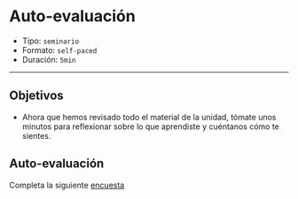 # Auto-evaluación

- Tipo: `seminario`
- Formato: `self-paced`
- Duración: `5min`

***

## Objetivos

- Ahora que hemos revisado todo el material de la unidad, tómate unos minutos
  para reflexionar sobre lo que aprendiste y cuéntanos cómo te sientes.

## Auto-evaluación

Completa la siguiente [encuesta](https://goo.gl/forms/hSGHATt0tM6B2vYE3)
